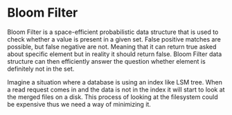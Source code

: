 # Bloom Filter

Bloom Filter is a space-efficient probabilistic data structure that is used to
check whether a value is present in a given set. False positive matches are
possible, but false negative are not. Meaning that it can return true asked
about specific element but in reality it should return false. Bloom Filter data
structure can then efficiently answer the question whether element is definitely
not in the set.

Imagine a situation where a database is using an index like LSM tree. When a
read request comes in and the data is not in the index it will start to look at
the merged files on a disk. This process of looking at the filesystem could be
expensive thus we need a way of minimizing it.

